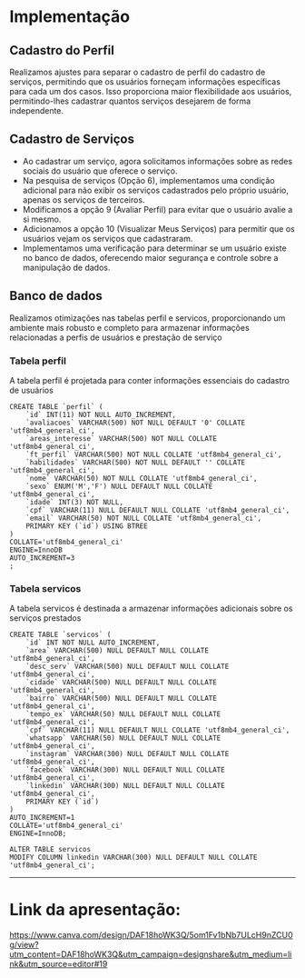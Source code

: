 # Implementação

## Cadastro do Perfil

Realizamos ajustes para separar o cadastro de perfil do cadastro de serviços, permitindo que os usuários forneçam informações específicas para cada um dos casos. Isso proporciona maior flexibilidade aos usuários, permitindo-lhes cadastrar quantos serviços desejarem de forma independente.

## Cadastro de Serviços

* Ao cadastrar um serviço, agora solicitamos informações sobre as redes sociais do usuário que oferece o serviço.
* Na pesquisa de serviços (Opção 6), implementamos uma condição adicional para não exibir os serviços cadastrados pelo próprio usuário, apenas os serviços de terceiros.
* Modificamos a opção 9 (Avaliar Perfil) para evitar que o usuário avalie a si mesmo.
* Adicionamos a opção 10 (Visualizar Meus Serviços) para permitir que os usuários vejam os serviços que cadastraram.
* Implementamos uma verificação para determinar se um usuário existe no banco de dados, oferecendo maior segurança e controle sobre a manipulação de dados.

## Banco de dados 

Realizamos otimizações nas tabelas perfil e servicos, proporcionando um ambiente mais robusto e completo para armazenar informações relacionadas a perfis de usuários e prestação de serviço

### Tabela perfil
A tabela perfil é projetada para conter informações essenciais do cadastro de usuários
```
CREATE TABLE `perfil` (
	`id` INT(11) NOT NULL AUTO_INCREMENT,
	`avaliacoes` VARCHAR(500) NOT NULL DEFAULT '0' COLLATE 'utf8mb4_general_ci',
	`areas_interesse` VARCHAR(500) NOT NULL COLLATE 'utf8mb4_general_ci',
	`ft_perfil` VARCHAR(500) NOT NULL COLLATE 'utf8mb4_general_ci',
	`habilidades` VARCHAR(500) NOT NULL DEFAULT '' COLLATE 'utf8mb4_general_ci',
	`nome` VARCHAR(50) NOT NULL COLLATE 'utf8mb4_general_ci',
	`sexo` ENUM('M','F') NULL DEFAULT NULL COLLATE 'utf8mb4_general_ci',
	`idade` INT(3) NOT NULL,
	`cpf` VARCHAR(11) NULL DEFAULT NULL COLLATE 'utf8mb4_general_ci',
	`email` VARCHAR(50) NOT NULL COLLATE 'utf8mb4_general_ci',
	PRIMARY KEY (`id`) USING BTREE
)
COLLATE='utf8mb4_general_ci'
ENGINE=InnoDB
AUTO_INCREMENT=3
;
```

### Tabela servicos
A tabela servicos é destinada a armazenar informações adicionais sobre os serviços prestados
```
CREATE TABLE `servicos` (
    `id` INT NOT NULL AUTO_INCREMENT,
    `area` VARCHAR(500) NULL DEFAULT NULL COLLATE 'utf8mb4_general_ci',
    `desc_serv` VARCHAR(500) NULL DEFAULT NULL COLLATE 'utf8mb4_general_ci',
    `cidade` VARCHAR(500) NULL DEFAULT NULL COLLATE 'utf8mb4_general_ci',
    `bairro` VARCHAR(500) NULL DEFAULT NULL COLLATE 'utf8mb4_general_ci',
    `tempo_ex` VARCHAR(50) NULL DEFAULT NULL COLLATE 'utf8mb4_general_ci',
    `cpf` VARCHAR(11) NULL DEFAULT NULL COLLATE 'utf8mb4_general_ci',
    `whatsapp` VARCHAR(50) NULL DEFAULT NULL COLLATE 'utf8mb4_general_ci',
    `instagram` VARCHAR(300) NULL DEFAULT NULL COLLATE 'utf8mb4_general_ci',
    `facebook` VARCHAR(300) NULL DEFAULT NULL COLLATE 'utf8mb4_general_ci',
    `linkedin` VARCHAR(300) NULL DEFAULT NULL COLLATE 'utf8mb4_general_ci',
    PRIMARY KEY (`id`)
)
AUTO_INCREMENT=1
COLLATE='utf8mb4_general_ci'
ENGINE=InnoDB;

ALTER TABLE servicos
MODIFY COLUMN linkedin VARCHAR(300) NULL DEFAULT NULL COLLATE 'utf8mb4_general_ci';

```


--------------------------------------------------------------------------------------------------------------------------------------------------------------------------------------------------------------------

# Link da apresentação:

https://www.canva.com/design/DAF18hoWK3Q/5om1Fv1bNb7ULcH9nZCU0g/view?utm_content=DAF18hoWK3Q&utm_campaign=designshare&utm_medium=link&utm_source=editor#19


